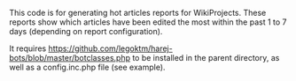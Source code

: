 This code is for generating hot articles reports for WikiProjects. These reports show which articles have been edited the most within the past 1 to 7 days (depending on report configuration).

It requires https://github.com/legoktm/harej-bots/blob/master/botclasses.php to be installed in the parent directory, as well as a config.inc.php file (see example).
